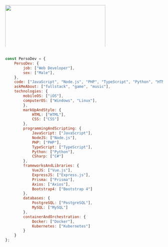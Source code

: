 
 <img
	style="min-width: 134px; max-height: 134px;"
	 width="320"
        src="https://lanyard-profile-readme.vercel.app/api/166331543378198528?theme=dark&bg=000000&animated=false&borderRadius=10px"
     />
  <br> <br> 

```javascript
const PersoDev = {
    PersoDev: {
        job: ["Web Developer"],
        sex: ["Male"],
    },               
    code: ["JavaScript", "Node.js", "PHP", "TypeScript", "Python", "HTML", "CSS", "C#"],
    askMeAbout: ["fullstack", "game", "music"],
    technologies: {
        mobileOS: ["iOS"],
        computerOS: ["Windows", "Linux"],
        },
        markUpAndStyle: {
            HTML: ["HTML"],
            CSS: ["CSS"]
        },
        programmingAndScripting: {
            JavaScript: ["JavaScript"],
            NodeJS: ["Node.js"],
            PHP: ["PHP"],
            TypeScript: ["TypeScript"],
            Python: ["Python"],
            CSharp: ["C#"]
        },
        frameworksAndLibraries: {
            VueJS: ["Vue.js"],
            ExpressJS: ["Express.js"],
            Prisma: ["Prisma"],
            Axios: ["Axios"],
            Bootstrap4: ["Bootstrap 4"]
        },
        databases: {
            PostgreSQL: ["PostgreSQL"],
            MySQL: ["MySQL"]
        },
        containerAndOrchestration: {
            Docker: ["Docker"],
            Kubernetes: ["Kubernetes"]
        }
    }
};

```

